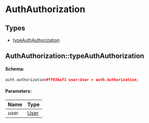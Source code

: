 # AuthAuthorization

## Types

* [typeAuthAuthorization](#authauthorizationtypeauthauthorization)

## AuthAuthorization::typeAuthAuthorization

#### Schema:

```c++
auth.authorization#ff036af1 user:User = auth.Authorization;
```

#### Parameters:

|Name|Type|
|----|----|
|user|[User](user.md)|

